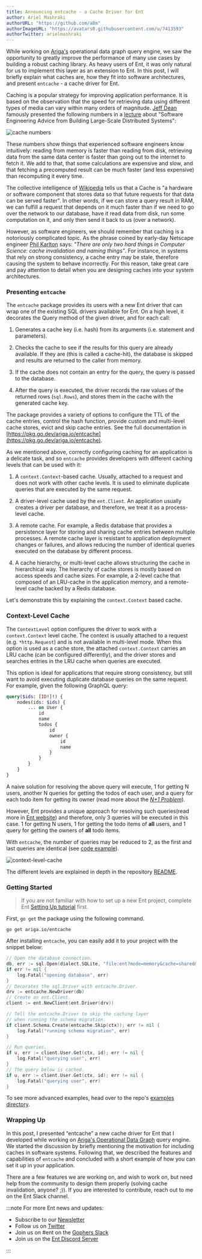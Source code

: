 ```yaml
---
title: Announcing entcache - a Cache Driver for Ent
author: Ariel Mashraki
authorURL: "https://github.com/a8m"
authorImageURL: "https://avatars0.githubusercontent.com/u/7413593"
authorTwitter: arielmashraki
---
```


While working on [Ariga's](https://ariga.io) operational data graph query engine, we saw the opportunity to greatly
improve the performance of many use cases by building a robust caching library. As heavy users of Ent, it was only
natural for us to implement this layer as an extension to Ent. In this post, I will briefly explain what caches are,
how they fit into software architectures, and present `entcache` - a cache driver for Ent.

Caching is a popular strategy for improving application performance. It is based on the observation that the speed for
retrieving data using different types of media can vary within many orders of magnitude.
[Jeff Dean](https://twitter.com/jeffdean?lang=en) famously presented the following numbers in a
[lecture](http://static.googleusercontent.com/media/research.google.com/en/us/people/jeff/stanford-295-talk.pdf) about
"Software Engineering Advice from Building Large-Scale Distributed Systems":

![cache numbers](https://entgo.io/images/assets/entcache/cache-numbers.png)

These numbers show things that experienced software engineers know intuitively: reading from memory is faster than
reading from disk, retrieving data from the same data center is faster than going out to the internet to fetch it.
We add to that, that some calculations are expensive and slow, and that fetching a precomputed result can be much faster
(and less expensive) than recomputing it every time.

The collective intelligence of [Wikipedia](https://en.wikipedia.org/wiki/Cache_(computing)) tells us that a Cache is
"a hardware or software component that stores data so that future requests for that data can be served faster".
In other words, if we can store a query result in RAM, we can fulfill a request that depends on it much faster than
if we need to go over the network to our database, have it read data from disk, run some computation on it, and only
then send it back to us (over a network).

However, as software engineers, we should remember that caching is a notoriously complicated topic. As the phrase
coined by early-day Netscape engineer [Phil Karlton](https://martinfowler.com/bliki/TwoHardThings.html) says: _"There
are only two hard things in Computer Science: cache invalidation and naming things"_. For instance, in systems that rely
on strong consistency, a cache entry may be stale, therefore causing the system to behave incorrectly. For this reason,
take great care and pay attention to detail when you are designing caches into your system architectures.

### Presenting `entcache`

The `entcache` package provides its users with a new Ent driver that can wrap one of the existing SQL drivers available
for Ent. On a high level, it decorates the Query method of the given driver, and for each call:

1. Generates a cache key (i.e. hash) from its arguments (i.e. statement and parameters).

2. Checks the cache to see if the results for this query are already available. If they are (this is called a
   cache-hit), the database is skipped and results are returned to the caller from memory.

3. If the cache does not contain an entry for the query, the query is passed to the database.

4. After the query is executed, the driver records the raw values of the returned rows (`sql.Rows`), and stores them in
   the cache with the generated cache key.

The package provides a variety of options to configure the TTL of the cache entries, control the hash function, provide
custom and multi-level cache stores, evict and skip cache entries. See the full documentation in
[https://pkg.go.dev/ariga.io/entcache](https://pkg.go.dev/ariga.io/entcache).

As we mentioned above, correctly configuring caching for an application is a delicate task, and so `entcache` provides
developers with different caching levels that can be used with it:

1. A `context.Context`-based cache. Usually, attached to a request and does not work with other cache levels.
   It is used to eliminate duplicate queries that are executed by the same request.

2. A driver-level cache used by the `ent.Client`. An application usually creates a driver per database,
   and therefore, we treat it as a process-level cache.

3. A remote cache. For example, a Redis database that provides a persistence layer for storing and sharing cache
   entries between multiple processes. A remote cache layer is resistant to application deployment changes or failures,
   and allows reducing the number of identical queries executed on the database by different process.

4. A cache hierarchy, or multi-level cache allows structuring the cache in hierarchical way. The hierarchy of cache
   stores is mostly based on access speeds and cache sizes. For example, a 2-level cache that composed of an LRU-cache
   in the application memory, and a remote-level cache backed by a Redis database.

Let's demonstrate this by explaining the `context.Context` based cache.

### Context-Level Cache

The `ContextLevel` option configures the driver to work with a `context.Context` level cache. The context is usually
attached to a request (e.g. `*http.Request`) and is not available in multi-level mode. When this option is used as
a cache store, the attached `context.Context` carries an LRU cache (can be configured differently), and the driver
stores and searches entries in the LRU cache when queries are executed.

This option is ideal for applications that require strong consistency, but still want to avoid executing duplicate
database queries on the same request. For example, given the following GraphQL query:

```graphql
query($ids: [ID!]!) {
    nodes(ids: $ids) {
        ... on User {
            id
            name
            todos {
                id
                owner {
                    id
                    name
                }
            }
        }
    }
}
```

A naive solution for resolving the above query will execute, 1 for getting N users, another N queries for getting
the todos of each user, and a query for each todo item for getting its owner (read more about the
[_N+1 Problem_](https://entgo.io/docs/tutorial-todo-gql-field-collection/#problem)).

However, Ent provides a unique approach for resolving such queries(read more in
[Ent website](https://entgo.io/docs/tutorial-todo-gql-field-collection)) and therefore, only 3 queries will be executed
in this case. 1 for getting N users, 1 for getting the todo items of **all** users, and 1 query for getting the owners
of **all** todo items.

With `entcache`, the number of queries may be reduced to 2, as the first and last queries are identical (see
[code example](https://github.com/ariga/entcache/blob/master/internal/_examples/ctxlevel/main_test.go)).

![context-level-cache](https://entgo.io/images/assets/entcache/ctxlevel.png)

The different levels are explained in depth in the repository
[README](https://github.com/ariga/entcache/blob/master/README.md).

### Getting Started

> If you are not familiar with how to set up a new Ent project, complete Ent
> [Setting Up tutorial](https://entgo.io/docs/tutorial-setup) first.

First, `go get` the package using the following command.

```shell
go get ariga.io/entcache
```

After installing `entcache`, you can easily add it to your project with the snippet below:

```go
// Open the database connection.
db, err := sql.Open(dialect.SQLite, "file:ent?mode=memory&cache=shared&_fk=1")
if err != nil {
	log.Fatal("opening database", err)
}
// Decorates the sql.Driver with entcache.Driver.
drv := entcache.NewDriver(db)
// Create an ent.Client.
client := ent.NewClient(ent.Driver(drv))

// Tell the entcache.Driver to skip the caching layer
// when running the schema migration.
if client.Schema.Create(entcache.Skip(ctx)); err != nil {
	log.Fatal("running schema migration", err)
}

// Run queries.
if u, err := client.User.Get(ctx, id); err != nil {
	log.Fatal("querying user", err)
}
// The query below is cached.
if u, err := client.User.Get(ctx, id); err != nil {
	log.Fatal("querying user", err)
}
```

To see more advanced examples, head over to the repo's
[examples directory](https://github.com/ariga/entcache/tree/master/internal/examples).

### Wrapping Up

In this post, I presented “entcache” a new cache driver for Ent that I developed while working on [Ariga's Operational
Data Graph](https://ariga.io) query engine. We started the discussion by briefly mentioning the motivation for including
caches in software systems. Following that, we described the features and capabilities of `entcache` and concluded with
a short example of how you can set it up in your application.

There are a few features we are working on, and wish to work on, but need help from the community to design them
properly (solving cache invalidation, anyone? ;)). If you are interested to contribute, reach out to me on the Ent
Slack channel.

:::note For more Ent news and updates:

- Subscribe to our [Newsletter](https://www.getrevue.co/profile/ent)
- Follow us on [Twitter](https://twitter.com/entgo_io)
- Join us on #ent on the [Gophers Slack](https://entgo.io/docs/slack)
- Join us on the [Ent Discord Server](https://discord.gg/qZmPgTE6RX)

:::
